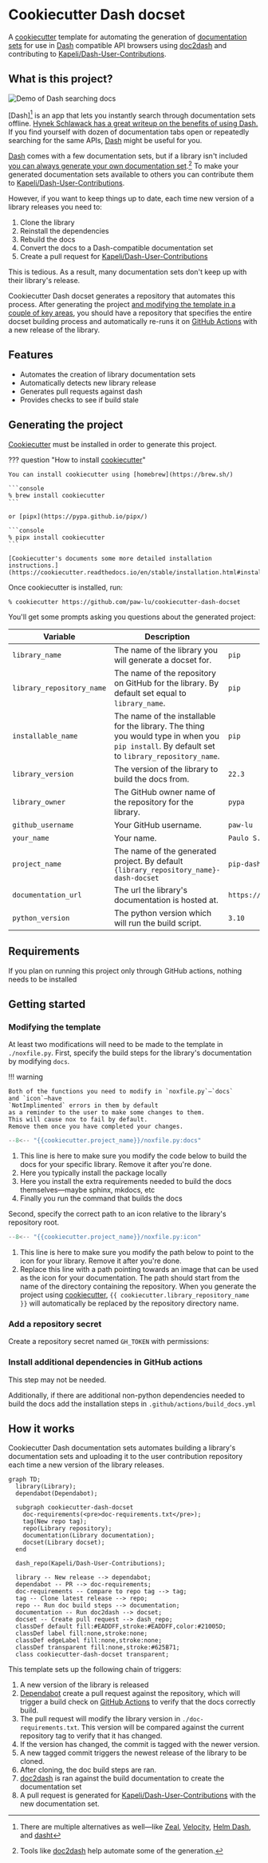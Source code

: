 # Cookiecutter Dash docset

A [cookiecutter] template
for automating the generation of [documentation sets](https://developer.apple.com/library/archive/documentation/DeveloperTools/Conceptual/Documentation_Sets/010-Overview_of_Documentation_Sets/docset_overview.html#//apple_ref/doc/uid/TP40005266-CH13-SW6)
for use in [Dash] compatible API browsers using
[doc2dash]
and contributing to [Kapeli/Dash-User-Contributions].

## What is this project?

![Demo of Dash searching docs](assets/dash_demo.gif)

[Dash][^1] is an app that lets you instantly search through documentation sets offline.
[Hynek Schlawack has a great writeup on the benefits of using Dash.](https://hynek.me/articles/productive-fruit-fly-programmer/)
If you find yourself
with dozen of documentation tabs open
or repeatedly searching for the same APIs,
[Dash] might be useful for you.

[Dash] comes with a few documentation sets,
but if a library isn't included
[you can always generate your own documentation set](https://kapeli.com/docsets).[^2]
To make your generated documentation sets available to others
you can contribute them to [Kapeli/Dash-User-Contributions].

However,
if you want to keep things up to date,
each time new version of a library releases
you need to:

1. Clone the library
2. Reinstall the dependencies
3. Rebuild the docs
4. Convert the docs to a Dash-compatible documentation set
5. Create a pull request for [Kapeli/Dash-User-Contributions]

This is tedious.
As a result,
many documentation sets don't keep up with their library's release.

Cookiecutter Dash docset
generates a repository that automates this process.
After generating the project
[and modifying the template in a couple of key areas](#generating-the-project),
you should have a repository that specifies the entire docset building process
and automatically re-runs it on [GitHub Actions] with a new release of the library.

## Features

- Automates the creation of library documentation sets
- Automatically detects new library release
- Generates pull requests against dash
- Provides checks to see if build stale

## Generating the project

[Cookiecutter] must be installed
in order to generate this project.

??? question "How to install [cookiecutter]"

    You can install cookiecutter using [homebrew](https://brew.sh/)

    ```console
    % brew install cookiecutter
    ```

    or [pipx](https://pypa.github.io/pipx/)

    ```console
    % pipx install cookiecutter
    ```

    [Cookiecutter's documents some more detailed installation instructions.](https://cookiecutter.readthedocs.io/en/stable/installation.html#installation)

Once cookiecutter is installed,
run:

```console
% cookiecutter https://github.com/paw-lu/cookiecutter-dash-docset
```

You'll get some prompts asking you questions about the generated project:

| Variable                  | Description                                                                                                                                   | Example                          |
| ------------------------- | --------------------------------------------------------------------------------------------------------------------------------------------- | -------------------------------- |
| `library_name`            | The name of the library you will generate a docset for.                                                                                       | `pip`                            |
| `library_repository_name` | The name of the repository on GitHub for the library. By default set equal to `library_name`.                                                 | `pip`                            |
| `installable_name`        | The name of the installable for the library. The thing you would type in when you `pip install`. By default set to `library_repository_name`. | `pip`                            |
| `library_version`         | The version of the library to build the docs from.                                                                                            | `22.3`                           |
| `library_owner`           | The GitHub owner name of the repository for the library.                                                                                      | `pypa`                           |
| `github_username`         | Your GitHub username.                                                                                                                         | `paw-lu`                         |
| `your_name`               | Your name.                                                                                                                                    | `Paulo S. Costa`                 |
| `project_name`            | The name of the generated project. By default `{library_repository_name}-dash-docset`                                                         | `pip-dash-docset`                |
| `documentation_url`       | The url the library's documentation is hosted at.                                                                                             | `https://pip.pypa.io/en/stable/` |
| `python_version`          | The python version which will run the build script.                                                                                           | `3.10`                           |

## Requirements

If you plan on running this project only through GitHub actions,
nothing needs to be installed

## Getting started

### Modifying the template

At least two modifications will need to be made to the template in `./noxfile.py`.
First,
specify the build steps for the library's documentation
by modifying `docs`.

!!! warning

    Both of the functions you need to modify in `noxfile.py`—`docs`
    and `icon`—have
    `NotImplimented` errors in them by default
    as a reminder to the user to make some changes to them.
    This will cause nox to fail by default.
    Remove them once you have completed your changes.

```python title="./noxfile.py"
--8<-- "{{cookiecutter.project_name}}/noxfile.py:docs"
```

1. This line is here
   to make sure you modify the code below
   to build the docs for your specific library.
   Remove it after you're done.
2. Here you typically install the package locally
3. Here you install
   the extra requirements needed to build the docs themselves—maybe
   sphinx, mkdocs, etc
4. Finally you run the command that builds the docs

Second,
specify the correct path to an icon
relative to the library's repository root.

```python title="./noxfile.py"
--8<-- "{{cookiecutter.project_name}}/noxfile.py:icon"
```

1. This line is here
   to make sure you modify the path below
   to point to the icon for your library.
   Remove it after you're done.
2. Replace this line
   with a path pointing towards an image
   that can be used as the icon for your documentation.
   The path should start from the name of the
   directory containing the repository.
   When you generate the project using [cookiecutter],
   `{{ cookiecutter.library_repository_name }}` will automatically be replaced
   by the repository directory name.

### Add a repository secret

Create a repository secret named `GH_TOKEN` with permissions:

### Install additional dependencies in GitHub actions

This step may not be needed.

Additionally,
if there are additional non-python dependencies needed to build the docs
add the installation steps in `.github/actions/build_docs.yml`

## How it works

Cookiecutter Dash documentation sets automates
building a library's documentation sets
and uploading it to the user contribution repository
each time a new version of the library releases.

```mermaid
graph TD;
  library(Library);
  dependabot(Dependabot);

  subgraph cookiecutter-dash-docset
    doc-requirements(<pre>doc-requirements.txt</pre>);
    tag(New repo tag);
    repo(Library repository);
    documentation(Library documentation);
    docset(Library docset);
  end

  dash_repo(Kapeli/Dash-User-Contributions);

  library -- New release --> dependabot;
  dependabot -- PR --> doc-requirements;
  doc-requirements -- Compare to repo tag --> tag;
  tag -- Clone latest release --> repo;
  repo -- Run doc build steps --> documentation;
  documentation -- Run doc2dash --> docset;
  docset -- Create pull request --> dash_repo;
  classDef default fill:#EADDFF,stroke:#EADDFF,color:#21005D;
  classDef label fill:none,stroke:none;
  classDef edgeLabel fill:none,stroke:none;
  classDef transparent fill:none,stroke:#625B71;
  class cookiecutter-dash-docset transparent;
```

This template sets up the following chain of triggers:

1. A new version of the library is released
2. [Dependabot](https://github.com/dependabot)
   create a pull request against the repository,
   which will trigger a build check on [GitHub Actions]
   to verify that the docs correctly build.
3. The pull request will modify the library version in `./doc-requirements.txt`.
   This version will be compared against the current repository tag
   to verify that it has changed.
4. If the version has changed,
   the commit is tagged with the newer version.
5. A new tagged commit
   triggers the newest release of the library to be cloned.
6. After cloning,
   the doc build steps are ran.
7. [doc2dash] is ran against the build documentation to create the documentation set
8. A pull request is generated for [Kapeli/Dash-User-Contributions]
   with the new documentation set.

[^1]:
    There are multiple alternatives as well—like
    [Zeal](https://zealdocs.org/),
    [Velocity](https://velocity.silverlakesoftware.com/),
    [Helm Dash](https://github.com/dash-docs-el/helm-dash),
    and [dasht](https://github.com/sunaku/dasht)

[^2]: Tools like [doc2dash] help automate some of the generation.

[cookiecutter]: https://github.com/cookiecutter/cookiecutter
[dash]: https://kapeli.com/dash
[doc2dash]: https://doc2dash.readthedocs.io/en/stable
[github actions]: https://github.com/features/actions
[kapeli/dash-user-contributions]: https://github.com/Kapeli/Dash-User-Contributions
